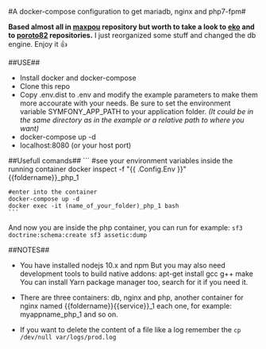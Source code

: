 #A docker-compose configuration to get mariadb, nginx and php7-fpm#

**Based almost all in [maxpou](https://github.com/maxpou/docker-symfony) repository but worth to take a look to [eko](https://github.com/eko/docker-symfony) and to [poroto82](https://github.com/poroto82/symfony-pgsql-nginx) repositories.**
I just reorganized some stuff and changed the db engine. 
Enjoy it  :thumbsup:

##USE##
- Install docker and docker-compose
- Clone this repo
- Copy .env.dist to .env and modify the example parameters to make them more accourate with your needs. Be sure to set the environment variable SYMFONY_APP_PATH to your application folder.
*(It could be in the same directory as in the example or a relative path to where you want)*
- docker-compose up -d
- localhost:8080 (or your host port)

##Usefull comands##
	```
	#see your environment variables inside the running container
	docker inspect -f "{{ .Config.Env }}" {{foldername}}_php_1
	
	#enter into the container
	docker-compose up -d	
	docker exec -it (name_of_your_folder)_php_1 bash
	```
And now you are inside the php container, you can run for example:
	```
	sf3 doctrine:schema:create
	sf3 assetic:dump
	```

##NOTES##
- You have installed nodejs 10.x and npm
But you may also need development tools to build native addons: apt-get install gcc g++ make
You can install Yarn package manager too, search for it if you need it.

- There are three containers: db, nginx and php, another container for nginx named {{foldername}}{{service}}_1 each one, for example: myappname_php_1 and so on.

- If you want to delete the content of a file like a log remember the
```cp /dev/null var/logs/prod.log```


